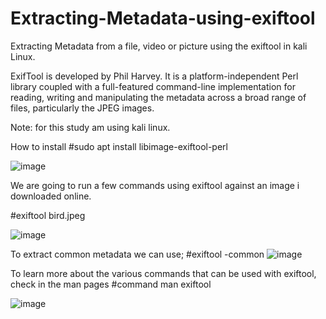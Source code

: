 # Extracting-Metadata-using-exiftool
Extracting Metadata from a file, video or picture using the exiftool in kali Linux.

ExifTool is developed by Phil Harvey. It is a platform-independent Perl library coupled with a full-featured command-line implementation for reading, writing and manipulating the metadata across a broad range of files, particularly the JPEG images. 

Note: for this study am using kali linux.

How to install
#sudo apt install libimage-exiftool-perl

![image](https://github.com/user-attachments/assets/6598a41e-0c78-4725-9888-95c1575636b6)

We are going to run a few commands using exiftool against an image i downloaded online.

#exiftool <filename> bird.jpeg

![image](https://github.com/user-attachments/assets/2a42c0ae-4795-4de1-9ee7-e0b979a1ce85)


To extract common metadata we can use;
#exiftool -common <filename>
![image](https://github.com/user-attachments/assets/88a277b2-8b2e-47e5-b3b9-10e991f87aaa)


To learn more about the various commands that can be used with exiftool, check in the man pages
#command man exiftool

![image](https://github.com/user-attachments/assets/928a2db5-9b52-40de-8fea-27a2b246b3c8)


